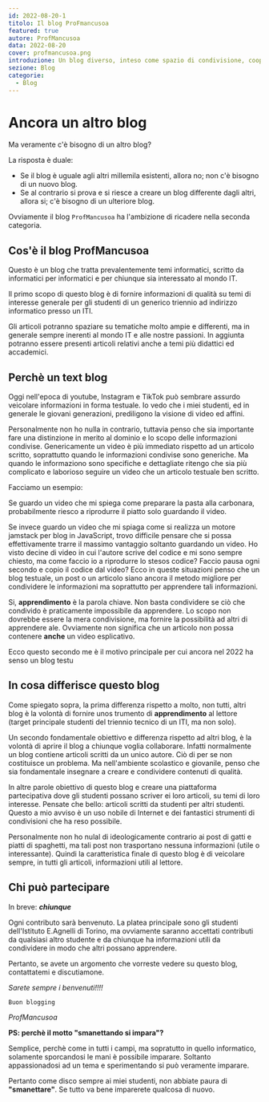 ```yaml
---
id: 2022-08-20-1
titolo: Il blog ProFmancusoa
featured: true
autore: ProfMancusoa
data: 2022-08-20
cover: profmancusoa.png
introduzione: Un blog diverso, inteso come spazio di condivisione, cooperazione ed apprendimento.
sezione: Blog
categorie:
  - Blog
---
```


# Ancora un altro blog

Ma veramente c'è bisogno di un altro blog?

La risposta è duale:

- Se il blog è uguale agli altri millemila esistenti, allora no; non c'è bisogno di un nuovo blog.
- Se al contrario si prova e si riesce a creare un blog differente dagli altri, allora si; c'è bisogno di un ulteriore blog.

Ovviamente il blog `ProfMancusoa` ha l'ambizione di ricadere nella seconda categoria.

## Cos'è il blog ProfMancusoa

Questo è un blog che tratta prevalentemente temi informatici, scritto da informatici per informatici e per chiunque sia interessato al mondo IT.

Il primo scopo di questo blog è di fornire informazioni di qualità su temi di interesse generale per gli studenti di un generico triennio ad indirizzo informatico presso un ITI.

Gli articoli potranno spaziare su tematiche molto ampie e differenti, ma in generale sempre inerenti al mondo IT e alle nostre passioni. In aggiunta potranno essere presenti articoli relativi anche a temi più didattici ed accademici.

## Perchè un text blog

Oggi nell'epoca di youtube, Instagram e TikTok può sembrare assurdo veicolare informazioni in forma testuale.
Io vedo che i miei studenti, ed in generale le giovani generazioni, prediligono la visione di video ed affini.

Personalmente non ho nulla in contrario, tuttavia penso che sia importante fare una distinzione in merito al dominio e lo scopo delle informazioni condivise.
Genericamente un video è più immediato rispetto ad un articolo scritto, soprattutto quando le informazioni condivise sono generiche.
Ma quando le informaziono sono specifiche e dettagliate ritengo che sia più complicato e laborioso seguire un video che un articolo testuale ben scritto.

Facciamo un esempio:

Se guardo un video che mi spiega come preparare la pasta alla carbonara, probabilmente riesco a riprodurre il piatto solo guardando il video.

Se invece guardo un video che mi spiaga come si realizza un motore jamstack per blog in JavaScript, trovo difficile pensare che si possa effettivamente trarre il massimo vantaggio soltanto guardando un video.
Ho visto decine di video in cui l'autore scrive del codice e mi sono sempre chiesto, ma come faccio io a riprodurre lo stesos codice? Faccio pausa ogni secondo e copio il codice dal video?
Ecco in queste situazioni penso che un blog testuale, un post o un articolo siano ancora il metodo migliore per condividere le informazioni ma soprattutto per apprendere tali informazioni.

Si, **apprendimento** è la parola chiave. Non basta condividere se ciò che condivido è praticamente impossibile da apprendere.
Lo scopo non dovrebbe essere la mera condivisione, ma fornire la possibilità ad altri di apprendere
ale.
Ovviamente non significa che un articolo non possa contenere **anche** un video esplicativo.

Ecco questo secondo me è il motivo principale per cui ancora nel 2022 ha senso un blog testu

## In cosa differisce questo blog

Come spiegato sopra, la prima differenza rispetto a molto, non tutti, altri blog è la volontà di fornire unos trumento di **apprendimento** al lettore (target principale studenti del triennio tecnico di un ITI, ma non solo).

Un secondo fondamentale obiettivo e differenza rispetto ad altri blog, è la volontà di aprire il blog a chiunque voglia collaborare.
Infatti normalmente un blog contiene articoli scritti da un unico autore. Ciò di per se non costituisce un problema.
Ma nell'ambiente scolastico e giovanile, penso che sia fondamentale insegnare a creare e condividere contenuti di qualità.

In altre parole obiettivo di questo blog e creare una piattaforma partecipativa dove gli studenti possano scriver ei loro articoli, su temi di loro interesse.
Pensate che bello: articoli scritti da studenti per altri studenti. Questo a mio avviso è un uso nobile di Internet e dei fantastici strumenti di condivisioni che ha reso possibile.

Personalmente non ho nulal di ideologicamente contrario ai post di gatti e piatti di spaghetti, ma tali post non trasportano nessuna informazioni (utile o interessante).
Quindi la caratteristica finale di questo blog è di veicolare sempre, in tutti gli articoli, informazioni utili al lettore.

## Chi può partecipare

In breve: **_chiunque_**

Ogni contributo sarà benvenuto.
La platea principale sono gli studenti dell'Istituto E.Agnelli di Torino, ma ovviamente saranno accettati contributi da qualsiasi altro studente e da chiunque ha informazioni utili da condividere in modo che altri possano apprendere.

Pertanto, se avete un argomento che vorreste vedere su questo blog, contattatemi e discutiamone.

_Sarete sempre i benvenuti!!!!_

`Buon blogging`

_ProfMancusoa_

**PS: perchè il motto "smanettando si impara"?**

Semplice, perchè come in tutti i campi, ma sopratutto in quello informatico, solamente sporcandosi le mani è possibile imparare.
Soltanto appassionadosi ad un tema e sperimentando si può veramente imparare.

Pertanto come disco sempre ai miei studenti, non abbiate paura di **"smanettare"**. Se tutto va bene imparerete qualcosa di nuovo.
